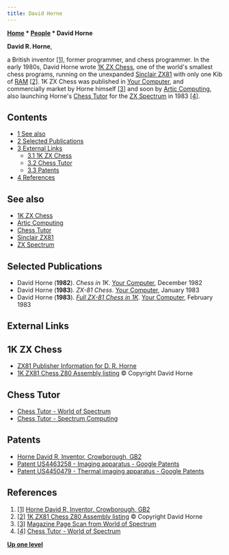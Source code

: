 ```yaml
---
title: David Horne
---
```

**[Home](Home "Home") * [People](People "People") * David Horne**

**David R. Horne**,

a British inventor <a id="cite-note-1" href="#cite-ref-1">[1]</a>, former programmer, and chess programmer. In the early 1980s, David Horne wrote [1K ZX Chess](1K_ZX_Chess "1K ZX Chess"), one of the world's smallest chess programs, running on the unexpanded [Sinclair ZX81](Sinclair_ZX81 "Sinclair ZX81") with only one Kib of [RAM](Memory#RAM "Memory") <a id="cite-note-2" href="#cite-ref-2">[2]</a>. 1K ZX Chess was published in [Your Computer](Your_Computer "Your Computer"), and commercially market by Horne himself <a id="cite-note-3" href="#cite-ref-3">[3]</a> and soon by [Artic Computing](Artic_Computing "Artic Computing"), also launching Horne's [Chess Tutor](Chess_Tutor "Chess Tutor") for the [ZX Spectrum](ZX_Spectrum "ZX Spectrum") in 1983 <a id="cite-note-4" href="#cite-ref-4">[4]</a>.

## Contents

- [1 See also](#see-also)
- [2 Selected Publications](#selected-publications)
- [3 External Links](#external-links)
  - [3.1 1K ZX Chess](#1k-zx-chess)
  - [3.2 Chess Tutor](#chess-tutor)
  - [3.3 Patents](#patents)
- [4 References](#references)

## See also

- [1K ZX Chess](1K_ZX_Chess "1K ZX Chess")
- [Artic Computing](Artic_Computing "Artic Computing")
- [Chess Tutor](Chess_Tutor "Chess Tutor")
- [Sinclair ZX81](Sinclair_ZX81 "Sinclair ZX81")
- [ZX Spectrum](ZX_Spectrum "ZX Spectrum")

## Selected Publications

- David Horne (**1982**). *Chess in 1K*. [Your Computer](Your_Computer "Your Computer"), December 1982
- David Horne (**1983**). *ZX-81 Chess*. [Your Computer](Your_Computer "Your Computer"), January 1983
- David Horne (**1983**). *[Full ZX-81 Chess in 1K](http://users.ox.ac.uk/~uzdm0006/scans/1kchess/)*. [Your Computer](Your_Computer "Your Computer"), February 1983

## External Links

## 1K ZX Chess

- [ZX81 Publisher Information for D. R. Horne](http://zx81stuff.org.uk/zx81/generated/publisherinfo/d/DRHorne.html)
- [1K ZX81 Chess Z80 Assembly listing](http://users.ox.ac.uk/~uzdm0006/scans/1kchess/assem.html) © Copyright David Horne

## Chess Tutor

- [Chess Tutor - World of Spectrum](http://www.worldofspectrum.org/infoseekid.cgi?id=0000920)
- [Chess Tutor - Spectrum Computing](https://spectrumcomputing.co.uk/index.php?cat=96&id=920)

## Patents

- [Horne David R, Inventor, Crowborough, GB2](http://www.patentbuddy.com/Inventor/Horne-David-R/10585408)
- [Patent US4463258 - Imaging apparatus - Google Patents](http://www.google.com/patents/US4463258)
- [Patent US4450479 - Thermal imaging apparatus - Google Patents](http://www.google.com/patents/US4450479)

## References

1. <a id="cite-ref-1" href="#cite-note-1">[1]</a> [Horne David R, Inventor, Crowborough, GB2](http://www.patentbuddy.com/Inventor/Horne-David-R/10585408)
1. <a id="cite-ref-2" href="#cite-note-2">[2]</a> [1K ZX81 Chess Z80 Assembly listing](http://users.ox.ac.uk/~uzdm0006/scans/1kchess/assem.html) © Copyright David Horne
1. <a id="cite-ref-3" href="#cite-note-3">[3]</a> [Magazine Page Scan from World of Spectrum](http://zx81stuff.org.uk/zx81/showmag.php?mag=SinclairUser/Issue003/Pages/SinclairUser00300061.jpg)
1. <a id="cite-ref-4" href="#cite-note-4">[4]</a> [Chess Tutor - World of Spectrum](http://www.worldofspectrum.org/infoseekid.cgi?id=0000920)

**[Up one level](People "People")**

